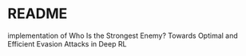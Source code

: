 # README
implementation of Who Is the Strongest Enemy? Towards Optimal and Efficient Evasion Attacks in Deep RL
